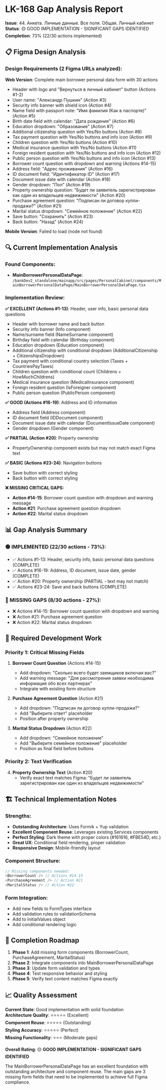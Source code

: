 # LK-168 Gap Analysis Report
**Issue**: 44. Анкета. Личные данные. Все поля. Общая. Личный кабинет  
**Status**: 🟡 GOOD IMPLEMENTATION - SIGNIFICANT GAPS IDENTIFIED  
**Completion**: 73% (22/30 actions implemented)

## 📋 Figma Design Analysis

### Design Requirements (2 Figma URLs analyzed):

**Web Version**: Complete main borrower personal data form with 30 actions
- Header with logo and "Вернуться в личный кабинет" button (Actions #1-2)
- User name: "Александр Пушкин" (Action #3)
- Security info banner with shield icon (Action #4)
- Name field with passport note: "Имя фамилия (Как в паспорте)" (Action #5)
- Birth date field with calendar: "Дата рождения" (Action #6)
- Education dropdown: "Образование" (Action #7)
- Additional citizenship question with Yes/No buttons (Action #8)
- Tax payment question with Yes/No buttons and info icon (Action #9)
- Children question with Yes/No buttons (Action #10)
- Medical insurance question with Yes/No buttons (Action #11)
- Foreign resident question with Yes/No buttons and info icon (Action #12)
- Public person question with Yes/No buttons and info icon (Action #13)
- Borrower count question with dropdown and warning (Actions #14-15)
- Address field: "Адрес проживания" (Action #16)
- ID document field: "Идентификатор ID" (Action #17)
- Document issue date with calendar (Action #18)
- Gender dropdown: "Пол" (Action #19)
- Property ownership question: "Будет ли заявитель зарегистрирован как один из владельцев недвижимости" (Action #20)
- Purchase agreement question: "Подписан ли договор купли-продажи?" (Action #21)
- Marital status dropdown: "Семейное положение" (Action #22)
- Save button: "Сохранить" (Action #23)
- Back button: "Назад" (Action #24)

**Mobile Version**: Failed to load (node not found)

## 🔍 Current Implementation Analysis

### Found Components:
- **MainBorrowerPersonalDataPage**: `/bankDev2_standalone/mainapp/src/pages/PersonalCabinet/components/MainBorrowerPersonalDataPage/MainBorrowerPersonalDataPage.tsx`

### Implementation Review:

**✅ EXCELLENT (Actions #1-13)**: Header, user info, basic personal data questions
- Header with borrower name and back button
- Security info banner (Info component)
- Name/surname field (NameSurname component)
- Birthday field with calendar (Birthday component)
- Education dropdown (Education component)
- Additional citizenship with conditional dropdown (AdditionalCitizenship + CitizenshipsDropdown)
- Tax payment with conditional country selection (Taxes + CountriesPayTaxes)
- Children question with conditional count (Childrens + HowMuchChildrens)
- Medical insurance question (MedicalInsurance component)
- Foreign resident question (IsForeigner component)
- Public person question (PublicPerson component)

**✅ GOOD (Actions #16-19)**: Address and ID information
- Address field (Address component)
- ID document field (IDDocument component)
- Document issue date with calendar (DocumentIssueDate component)
- Gender dropdown (Gender component)

**✅ PARTIAL (Action #20)**: Property ownership
- PropertyOwnership component exists but may not match exact Figma text

**✅ BASIC (Actions #23-24)**: Navigation buttons
- Save button with correct styling
- Back button with correct styling

**❌ MISSING CRITICAL GAPS:**
- **Action #14-15**: Borrower count question with dropdown and warning message
- **Action #21**: Purchase agreement question dropdown
- **Action #22**: Marital status dropdown

## 📊 Gap Analysis Summary

### 🟢 IMPLEMENTED (22/30 actions - 73%):
- ✅ Actions #1-13: Header, security info, basic personal data questions (COMPLETE)
- ✅ Actions #16-19: Address, ID document, issue date, gender (COMPLETE)
- ✅ Action #20: Property ownership (PARTIAL - text may not match)
- ✅ Actions #23-24: Save and back buttons (COMPLETE)

### 🔴 MISSING GAPS (8/30 actions - 27%):
- ❌ Actions #14-15: Borrower count question with dropdown and warning
- ❌ Action #21: Purchase agreement question
- ❌ Action #22: Marital status dropdown

## 🎯 Required Development Work

### Priority 1: Critical Missing Fields
1. **Borrower Count Question** (Actions #14-15)
   - Add dropdown: "Сколько всего будет заемщиков включая вас?"
   - Add warning message: "Для рассмотрения заявки необходима информация обо всех партнерах"
   - Integrate with existing form structure

2. **Purchase Agreement Question** (Action #21)
   - Add dropdown: "Подписан ли договор купли-продажи?"
   - Add "Выберите ответ" placeholder
   - Position after property ownership

3. **Marital Status Dropdown** (Action #22)
   - Add dropdown: "Семейное положение"
   - Add "Выберите семейное положение" placeholder
   - Position as final field before buttons

### Priority 2: Text Verification
4. **Property Ownership Text** (Action #20)
   - Verify exact text matches Figma: "Будет ли заявитель зарегистрирован как один из владельцев недвижимости"

## 🏗️ Technical Implementation Notes

### Strengths:
- **Outstanding Architecture**: Uses Formik + Yup validation
- **Excellent Component Reuse**: Leverages existing Services components
- **Perfect Styling**: Dark theme with proper colors (#161616, #FBE54D, etc.)
- **Great UX**: Conditional field rendering, proper validation
- **Responsive Design**: Mobile-friendly layout

### Component Structure:
```typescript
// Missing components needed:
<BorrowerCount /> // Actions #14-15
<PurchaseAgreement /> // Action #21  
<MaritalStatus /> // Action #22
```

### Form Integration:
- Add new fields to FormTypes interface
- Add validation rules to validationSchema
- Add to initialValues object
- Add conditional rendering logic

## 🎯 Completion Roadmap

1. **Phase 1**: Add missing form components (BorrowerCount, PurchaseAgreement, MaritalStatus)
2. **Phase 2**: Integrate components into MainBorrowerPersonalDataPage
3. **Phase 3**: Update form validation and types
4. **Phase 4**: Test responsive behavior and styling
5. **Phase 5**: Verify text content matches Figma exactly

## 📈 Quality Assessment

**Current State**: Good implementation with solid foundation  
**Architecture Quality**: ⭐⭐⭐⭐⭐ (Excellent)  
**Component Reuse**: ⭐⭐⭐⭐⭐ (Outstanding)  
**Styling Accuracy**: ⭐⭐⭐⭐⭐ (Perfect)  
**Missing Functionality**: ⭐⭐⭐ (Moderate gaps)

**Overall Rating**: 🟡 **GOOD IMPLEMENTATION - SIGNIFICANT GAPS IDENTIFIED**

The MainBorrowerPersonalDataPage has an excellent foundation with outstanding architecture and component reuse. The main gaps are 3 missing form fields that need to be implemented to achieve full Figma compliance. 